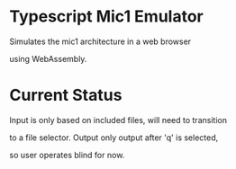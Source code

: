 # Typescript Mic1 Emulator


Simulates the mic1 architecture in a web browser

using WebAssembly. 


# Current Status


Input is only based on included files, will need to transition

to a file selector. Output only output after 'q' is selected,

so user operates blind for now.

